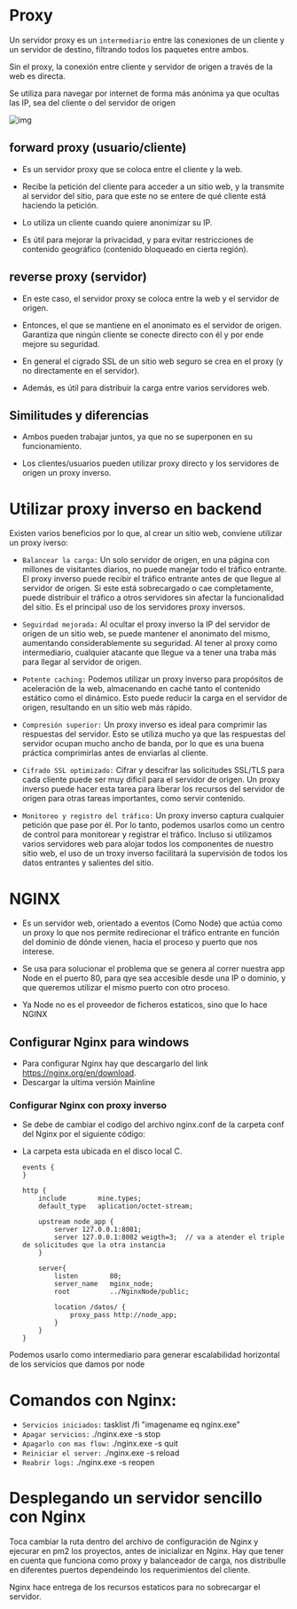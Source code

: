 # Proxy

Un servidor proxy es un `intermediario` entre las conexiones de un cliente y un servidor de destino, filtrando todos los paquetes entre ambos.

Sin el proxy, la conexión entre cliente y servidor de origen a través de la web es directa.

Se utiliza para navegar por internet de forma más anónima ya que ocultas las IP, sea del cliente o del servidor de origen

![img](https://www.researchgate.net/publication/327892898/figure/fig2/AS:675164312305665@1537983124995/Difference-between-Forward-Proxy-i-Reverse-Proxy-server-Source-Vivek-Srivastav-Proxy.jpg)

## forward proxy (usuario/cliente)

-   Es un servidor proxy que se coloca entre el cliente y la web.

-   Recibe la petición del cliente para acceder a un sitio web, y la transmite al servidor del sitio, para que este no se entere de qué cliente está haciendo la petición.

-   Lo utiliza un cliente cuando quiere anonimizar su IP.

-   Es útil para mejorar la privacidad, y para evitar restricciones de contenido geográfico (contenido bloqueado en cierta región).

## reverse proxy (servidor)

-   En este caso, el servidor proxy se coloca entre la web y el servidor de origen.

-   Entonces, el que se mantiene en el anonimato es el servidor de origen. Garantiza que ningún cliente se conecte directo con él y por ende mejore su seguridad.

-   En general el cigrado SSL de un sitio web seguro se crea en el proxy (y no directamente en el servidor).

-   Además, es útil para distribuir la carga entre varios servidores web.

## Similitudes y diferencias

-   Ambos pueden trabajar juntos, ya que no se superponen en su funcionamiento.

-   Los clientes/usuarios pueden utilizar proxy directo y los servidores de origen un proxy inverso.

# Utilizar proxy inverso en backend

Existen varios beneficios por lo que, al crear un sitio web, conviene utilizar un proxy iverso:

-   `Balancear la carga:` Un solo servidor de origen, en una página con millones de visitantes diarios, no puede manejar todo el tráfico entrante. El proxy inverso puede recibir el tráfico entrante antes de que llegue al servidor de origen. Si este está sobrecargado o cae completamente, puede distribuir el tráfico a otros servidores sin afectar la funcionalidad del sitio. Es el principal uso de los servidores proxy inversos.

-   `Seguirdad mejorada:` Al ocultar el proxy inverso la IP del servidor de origen de un sitio web, se puede mantener el anonimato del mismo, aumentando considerablemente su seguridad. Al tener al proxy como intermediario, cualquier atacante que llegue va a tener una traba más para llegar al servidor de origen.

-   `Potente caching:` Podemos utilizar un proxy inverso para propósitos de aceleración de la web, almacenando en caché tanto el contenido estático como el dinámico. Esto puede reducir la carga en el servidor de origen, resultando en un sitio web más rápido.

-   `Compresión superior:` Un proxy inverso es ideal para comprimir las respuestas del servidor. Esto se utiliza mucho ya que las respuestas del servidor ocupan mucho ancho de banda, por lo que es una buena práctica comprimirlas antes de enviarlas al cliente.

-   `Cifrado SSL optimizado:` Cifrar y descifrar las solicitudes SSL/TLS para cada cliente puede ser muy dificil para el servidor de origen. Un proxy inverso puede hacer esta tarea para liberar los recursos del servidor de origen para otras tareas importantes, como servir contenido.

-   `Monitoreo y registro del tráfico:` Un proxy inverso captura cualquier petición que pase por él. Por lo tanto, podemos usarlos como un centro de control para monitorear y registrar el tráfico. Incluso si utilizamos varios servidores web para alojar todos los componentes de nuestro sitio web, el uso de un troxy inverso facilitará la supervisión de todos los datos entrantes y salientes del sitio.

# NGINX

-   Es un servidor web, orientado a eventos (Como Node) que actúa como un proxy lo que nos permite redirecionar el tráfico entrante en función del dominio de dónde vienen, hacia el proceso y puerto que nos interese.

-   Se usa para solucionar el problema que se genera al correr nuestra app Node en el puerto 80, para qye sea accesible desde una IP o dominio, y que queremos utilizar el mismo puerto con otro proceso.

-   Ya Node no es el proveedor de ficheros estaticos, sino que lo hace NGINX

## Configurar Nginx para windows

-   Para configurar Nginx hay que descargarlo del link https://nginx.org/en/download.
-   Descargar la ultima versión Mainline

### Configurar Nginx con proxy inverso

-   Se debe de cambiar el codigo del archivo nginx.conf de la carpeta conf del Nginx por el siguiente código:
-   La carpeta esta ubicada en el disco local C.

        events {
        }

        http {
            include        mine.types;
            default_type   aplication/octet-stream;

            upstream node_app {
                server 127.0.0.1:8081;
                server 127.0.0.1:8082 weigth=3;  // va a atender el triple de solicitudes que la otra instancia
            }

            server{
                listen        80;
                server_name   mginx_node;
                root          ../NginxNode/public;

                location /datos/ {
                    proxy_pass http://node_app;
                }
            }
        }

Podemos usarlo como intermediario para generar escalabilidad horizontal de los servicios que damos por node

# Comandos con Nginx:

-   `Servicios iniciados:` tasklist /fi "imagename eq nginx.exe"
-   `Apagar servicios:` ./nginx.exe -s stop
-   `Apagarlo con mas flow:` ./nginx.exe -s quit
-   `Reiniciar el server:` ./nginx.exe -s reload
-   `Reabrir logs:` ./nginx.exe -s reopen

# Desplegando un servidor sencillo con Nginx

Toca cambiar la ruta dentro del archivo de configuración de Nginx y ejecurar en pm2 los proyectos, antes de inicializar en Nginx. Hay que tener en cuenta que funciona como proxy y balanceador de carga, nos distribulle en diferentes puertos dependeindo los requerimientos del cliente.

Nginx hace entrega de los recursos estaticos para no sobrecargar el servidor.